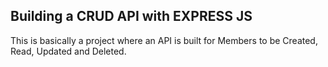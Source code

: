 ## Building a CRUD API with EXPRESS JS

This is basically a project where an API is built for Members to be Created, Read, Updated and Deleted.